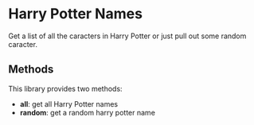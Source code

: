# Harry Potter Names

Get a list of all the caracters in Harry Potter or just pull out some random caracter.

## Methods
This library provides two methods:
  * **all**: get all Harry Potter names
  * **random**: get a random harry potter name